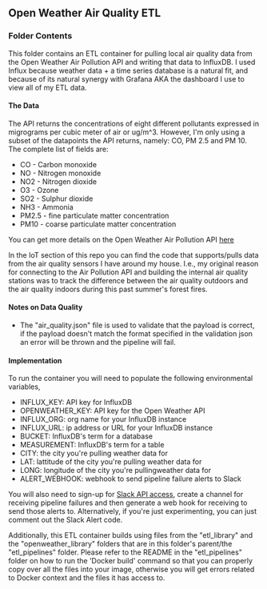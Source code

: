 ## Open Weather Air Quality ETL

### Folder Contents 

This folder contains an ETL container for pulling local air quality data from the Open Weather Air Pollution API and writing that data to InfluxDB. I used Influx because weather data + a time series database is a natural fit, and because of its natural synergy with Grafana AKA the dashboard I use to view all of my ETL data. 

#### The Data 

The API returns the concentrations of eight different pollutants expressed in migrograms per cubic meter of air or ug/m^3. However, I'm only using a subset of the datapoints the API returns, namely: CO, PM 2.5 and PM 10. The complete list of fields are:

* CO - Carbon monoxide
* NO - Nitrogen monoxide
* NO2 - Nitrogen dioxide
* O3 - Ozone 
* SO2 - Sulphur dioxide
* NH3 - Ammonia 
* PM2.5 - fine particulate matter concentration 
* PM10 - coarse particulate matter concentration  

You can get more details on the Open Weather Air Pollution API [here](https://openweathermap.org/api/air-pollution)

In the IoT section of this repo you can find the code that supports/pulls data from the air quality sensors I have around my house. I.e., my original reason for connecting to the Air Pollution API and building the internal air quality stations was to track the difference between the air quality outdoors and the air quality indoors during this past summer's forest fires. 

#### Notes on Data Quality 

* The "air_quality.json" file is used to validate that the payload is correct, if the payload doesn't match the format specified in the validation json an error will be thrown and the pipeline will fail. 


#### Implementation 

To run the container you will need to populate the following environmental variables, 

* INFLUX_KEY: API key for InfluxDB 
* OPENWEATHER_KEY: API key for the Open Weather API
* INFLUX_ORG: org name for your InfluxDB instance 
* INFLUX_URL: ip address or URL for your InfluxDB instance 
* BUCKET: InfluxDB's term for a database 
* MEASUREMENT: InfluxDB's term for a table 
* CITY: the city you're pulling weather data for 
* LAT: lattitude of the city you're pulling weather data for
* LONG: longitude of the city you're pullingweather data for
* ALERT_WEBHOOK: webhook to send pipeline failure alerts to Slack 

You will also need to sign-up for [Slack API access](https://api.slack.com/), create a channel for receiving pipeline failures and then generate a web hook for receiving to send those alerts to. Alternatively, if you're just experimenting, you can just comment out the Slack Alert code.

Additionally, this ETL container builds using files from the "etl_library" and the "openweather_library" folders that are in this folder's parent/the "etl_pipelines" folder. Please refer to the README in the "etl_pipelines" folder on how to run the 'Docker build' command so that you can properly copy over all the files into your image, otherwise you will get errors related to Docker context and the files it has access to. 

